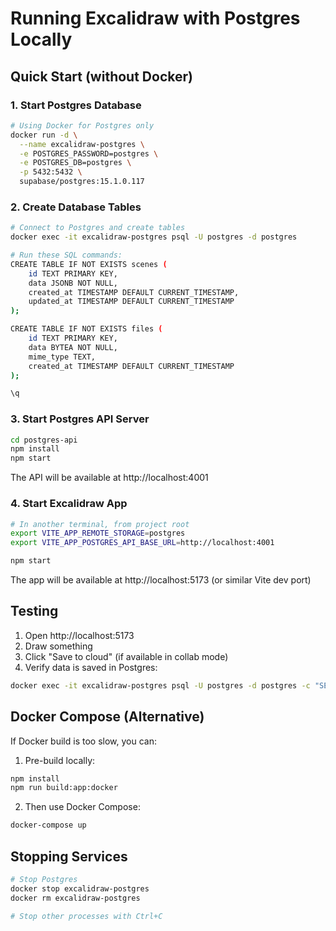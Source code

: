 # Running Excalidraw with Postgres Locally

## Quick Start (without Docker)

### 1. Start Postgres Database
```bash
# Using Docker for Postgres only
docker run -d \
  --name excalidraw-postgres \
  -e POSTGRES_PASSWORD=postgres \
  -e POSTGRES_DB=postgres \
  -p 5432:5432 \
  supabase/postgres:15.1.0.117
```

### 2. Create Database Tables
```bash
# Connect to Postgres and create tables
docker exec -it excalidraw-postgres psql -U postgres -d postgres

# Run these SQL commands:
CREATE TABLE IF NOT EXISTS scenes (
    id TEXT PRIMARY KEY,
    data JSONB NOT NULL,
    created_at TIMESTAMP DEFAULT CURRENT_TIMESTAMP,
    updated_at TIMESTAMP DEFAULT CURRENT_TIMESTAMP
);

CREATE TABLE IF NOT EXISTS files (
    id TEXT PRIMARY KEY,
    data BYTEA NOT NULL,
    mime_type TEXT,
    created_at TIMESTAMP DEFAULT CURRENT_TIMESTAMP
);

\q
```

### 3. Start Postgres API Server
```bash
cd postgres-api
npm install
npm start
```

The API will be available at http://localhost:4001

### 4. Start Excalidraw App
```bash
# In another terminal, from project root
export VITE_APP_REMOTE_STORAGE=postgres
export VITE_APP_POSTGRES_API_BASE_URL=http://localhost:4001

npm start
```

The app will be available at http://localhost:5173 (or similar Vite dev port)

## Testing

1. Open http://localhost:5173
2. Draw something
3. Click "Save to cloud" (if available in collab mode)
4. Verify data is saved in Postgres:

```bash
docker exec -it excalidraw-postgres psql -U postgres -d postgres -c "SELECT id, created_at FROM scenes;"
```

## Docker Compose (Alternative)

If Docker build is too slow, you can:

1. Pre-build locally:
```bash
npm install
npm run build:app:docker
```

2. Then use Docker Compose:
```bash
docker-compose up
```

## Stopping Services

```bash
# Stop Postgres
docker stop excalidraw-postgres
docker rm excalidraw-postgres

# Stop other processes with Ctrl+C
```
